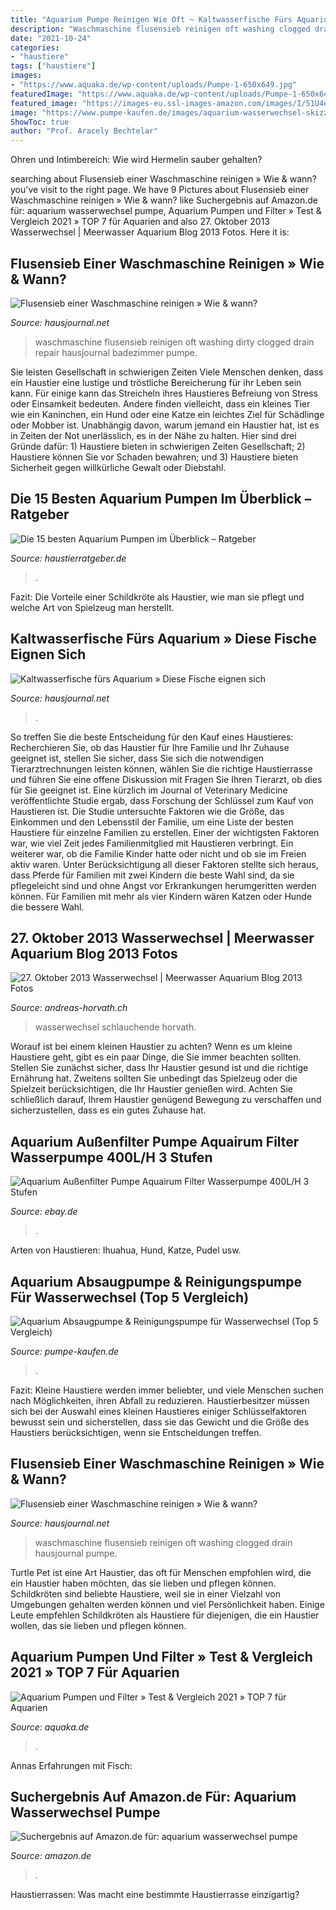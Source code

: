 ```yaml
---
title: "Aquarium Pumpe Reinigen Wie Oft ~ Kaltwasserfische Fürs Aquarium » Diese Fische Eignen Sich"
description: "Waschmaschine flusensieb reinigen oft washing clogged drain hausjournal pumpe"
date: "2021-10-24"
categories:
- "haustiere"
tags: ["haustiere"]
images:
- "https://www.aquaka.de/wp-content/uploads/Pumpe-1-650x649.jpg"
featuredImage: "https://www.aquaka.de/wp-content/uploads/Pumpe-1-650x649.jpg"
featured_image: "https://images-eu.ssl-images-amazon.com/images/I/51U4en+H8vL._AC_US500_QL65_.jpg"
image: "https://www.pumpe-kaufen.de/images/aquarium-wasserwechsel-skizze330x330.jpg?crc=323808809"
ShowToc: true
author: "Prof. Aracely Bechtelar"
---
```



Ohren und Intimbereich: Wie wird Hermelin sauber gehalten?

	

		
searching about Flusensieb einer Waschmaschine reinigen » Wie &amp; wann? you've visit to the right page. We have 9 Pictures about Flusensieb einer Waschmaschine reinigen » Wie &amp; wann? like Suchergebnis auf Amazon.de für: aquarium wasserwechsel pumpe, Aquarium Pumpen und Filter » Test &amp; Vergleich 2021 » TOP 7 für Aquarien and also 27. Oktober 2013 Wasserwechsel | Meerwasser Aquarium Blog 2013 Fotos. Here it is:
		
    
## Flusensieb Einer Waschmaschine Reinigen » Wie &amp; Wann?

<img loading=lazy src="https://www.hausjournal.net/wp-content/uploads/flusensieb-waschmaschine-wie-oft-reinigen-300x200.jpg" onerror="this.onerror=null;this.src='https://tse4.mm.bing.net/th?id=OIP.xuCD48NF4RZKv5eelLhd6wAAAA&amp;pid=15.1';" alt="Flusensieb einer Waschmaschine reinigen » Wie &amp; wann?">

_Source: hausjournal.net_

>waschmaschine flusensieb reinigen oft washing dirty clogged drain repair hausjournal badezimmer pumpe. 

	

Sie leisten Gesellschaft in schwierigen Zeiten
Viele Menschen denken, dass ein Haustier eine lustige und tröstliche Bereicherung für ihr Leben sein kann. Für einige kann das Streicheln ihres Haustieres Befreiung von Stress oder Einsamkeit bedeuten. Andere finden vielleicht, dass ein kleines Tier wie ein Kaninchen, ein Hund oder eine Katze ein leichtes Ziel für Schädlinge oder Mobber ist. Unabhängig davon, warum jemand ein Haustier hat, ist es in Zeiten der Not unerlässlich, es in der Nähe zu halten. Hier sind drei Gründe dafür: 1) Haustiere bieten in schwierigen Zeiten Gesellschaft; 2) Haustiere können Sie vor Schaden bewahren; und 3) Haustiere bieten Sicherheit gegen willkürliche Gewalt oder Diebstahl.

    
## Die 15 Besten Aquarium Pumpen Im Überblick – Ratgeber

<img loading=lazy src="https://www.haustierratgeber.de/ratgeber/wp-content/uploads/2021/05/41oioXEAHyL._SL160_-150x150.jpg" onerror="this.onerror=null;this.src='https://tse3.mm.bing.net/th?id=OIP.4gAsouIuUOHQW1dM2ppb0wAAAA&amp;pid=15.1';" alt="Die 15 besten Aquarium Pumpen im Überblick – Ratgeber">

_Source: haustierratgeber.de_

>. 

	

Fazit: Die Vorteile einer Schildkröte als Haustier, wie man sie pflegt und welche Art von Spielzeug man herstellt.

    
## Kaltwasserfische Fürs Aquarium » Diese Fische Eignen Sich

<img loading=lazy src="https://www.hausjournal.net/wp-content/uploads/Kaltwasserfische-Aquarium.jpg" onerror="this.onerror=null;this.src='https://tse4.mm.bing.net/th?id=OIP.TbWYgPwFOFq4L_oRd6nPagHaIN&amp;pid=15.1';" alt="Kaltwasserfische fürs Aquarium » Diese Fische eignen sich">

_Source: hausjournal.net_

>. 

	

So treffen Sie die beste Entscheidung für den Kauf eines Haustieres: Recherchieren Sie, ob das Haustier für Ihre Familie und Ihr Zuhause geeignet ist, stellen Sie sicher, dass Sie sich die notwendigen Tierarztrechnungen leisten können, wählen Sie die richtige Haustierrasse und führen Sie eine offene Diskussion mit Fragen Sie Ihren Tierarzt, ob dies für Sie geeignet ist.
Eine kürzlich im Journal of Veterinary Medicine veröffentlichte Studie ergab, dass Forschung der Schlüssel zum Kauf von Haustieren ist. Die Studie untersuchte Faktoren wie die Größe, das Einkommen und den Lebensstil der Familie, um eine Liste der besten Haustiere für einzelne Familien zu erstellen. Einer der wichtigsten Faktoren war, wie viel Zeit jedes Familienmitglied mit Haustieren verbringt. Ein weiterer war, ob die Familie Kinder hatte oder nicht und ob sie im Freien aktiv waren. Unter Berücksichtigung all dieser Faktoren stellte sich heraus, dass Pferde für Familien mit zwei Kindern die beste Wahl sind, da sie pflegeleicht sind und ohne Angst vor Erkrankungen herumgeritten werden können. Für Familien mit mehr als vier Kindern wären Katzen oder Hunde die bessere Wahl.

    
## 27. Oktober 2013 Wasserwechsel | Meerwasser Aquarium Blog 2013 Fotos

<img loading=lazy src="https://www.andreas-horvath.ch/Blog-2013/files/dsc00881.jpg" onerror="this.onerror=null;this.src='https://tse1.mm.bing.net/th?id=OIP.6XkK6wv0VlYJLu8idGsl6wHaFj&amp;pid=15.1';" alt="27. Oktober 2013 Wasserwechsel | Meerwasser Aquarium Blog 2013 Fotos">

_Source: andreas-horvath.ch_

>wasserwechsel schlauchende horvath. 

	

Worauf ist bei einem kleinen Haustier zu achten?
Wenn es um kleine Haustiere geht, gibt es ein paar Dinge, die Sie immer beachten sollten. Stellen Sie zunächst sicher, dass Ihr Haustier gesund ist und die richtige Ernährung hat. Zweitens sollten Sie unbedingt das Spielzeug oder die Spielzeit berücksichtigen, die Ihr Haustier genießen wird. Achten Sie schließlich darauf, Ihrem Haustier genügend Bewegung zu verschaffen und sicherzustellen, dass es ein gutes Zuhause hat.

    
## Aquarium Außenfilter Pumpe Aquairum Filter Wasserpumpe 400L/H 3 Stufen

<img loading=lazy src="https://i.ebayimg.com/00/s/ODAwWDgwMA==/z/PjYAAOSwKThgRc6l/$_12.JPG?set_id=880000500F" onerror="this.onerror=null;this.src='https://tse2.mm.bing.net/th?id=OIP.XPxwD38VnRyvwL__ApputgHaHa&amp;pid=15.1';" alt="Aquarium Außenfilter Pumpe Aquairum Filter Wasserpumpe 400L/H 3 Stufen">

_Source: ebay.de_

>. 

	

Arten von Haustieren: Ihuahua, Hund, Katze, Pudel usw.

    
## Aquarium Absaugpumpe &amp; Reinigungspumpe Für Wasserwechsel (Top 5 Vergleich)

<img loading=lazy src="https://www.pumpe-kaufen.de/images/aquarium-wasserwechsel-skizze330x330.jpg?crc=323808809" onerror="this.onerror=null;this.src='https://tse4.mm.bing.net/th?id=OIP.lS_XQy2J9dIGfPmyuvYZkAAAAA&amp;pid=15.1';" alt="Aquarium Absaugpumpe &amp; Reinigungspumpe für Wasserwechsel (Top 5 Vergleich)">

_Source: pumpe-kaufen.de_

>. 

	

Fazit:
Kleine Haustiere werden immer beliebter, und viele Menschen suchen nach Möglichkeiten, ihren Abfall zu reduzieren. Haustierbesitzer müssen sich bei der Auswahl eines kleinen Haustieres einiger Schlüsselfaktoren bewusst sein und sicherstellen, dass sie das Gewicht und die Größe des Haustiers berücksichtigen, wenn sie Entscheidungen treffen.

    
## Flusensieb Einer Waschmaschine Reinigen » Wie &amp; Wann?

<img loading=lazy src="https://www.hausjournal.net/wp-content/uploads/flusensieb-waschmaschine-wie-oft-reinigen-768x512.jpg" onerror="this.onerror=null;this.src='https://tse4.mm.bing.net/th?id=OIP.0GrbwTDDVuSYVW1_lnUfNQHaE8&amp;pid=15.1';" alt="Flusensieb einer Waschmaschine reinigen » Wie &amp; wann?">

_Source: hausjournal.net_

>waschmaschine flusensieb reinigen oft washing clogged drain hausjournal pumpe. 

	

Turtle Pet ist eine Art Haustier, das oft für Menschen empfohlen wird, die ein Haustier haben möchten, das sie lieben und pflegen können.
Schildkröten sind beliebte Haustiere, weil sie in einer Vielzahl von Umgebungen gehalten werden können und viel Persönlichkeit haben. Einige Leute empfehlen Schildkröten als Haustiere für diejenigen, die ein Haustier wollen, das sie lieben und pflegen können.

    
## Aquarium Pumpen Und Filter » Test &amp; Vergleich 2021 » TOP 7 Für Aquarien

<img loading=lazy src="https://www.aquaka.de/wp-content/uploads/Pumpe-1-650x649.jpg" onerror="this.onerror=null;this.src='https://tse1.mm.bing.net/th?id=OIP.6UT77c0BQYnTokRxfZ1cGgHaHZ&amp;pid=15.1';" alt="Aquarium Pumpen und Filter » Test &amp; Vergleich 2021 » TOP 7 für Aquarien">

_Source: aquaka.de_

>. 

	

Annas Erfahrungen mit Fisch:

    
## Suchergebnis Auf Amazon.de Für: Aquarium Wasserwechsel Pumpe

<img loading=lazy src="https://images-eu.ssl-images-amazon.com/images/I/51U4en+H8vL._AC_US500_QL65_.jpg" onerror="this.onerror=null;this.src='https://tse1.mm.bing.net/th?id=OIP.JPMJiYj32K21POuYY1OFDwHaHa&amp;pid=15.1';" alt="Suchergebnis auf Amazon.de für: aquarium wasserwechsel pumpe">

_Source: amazon.de_

>. 

	

Haustierrassen: Was macht eine bestimmte Haustierrasse einzigartig?


